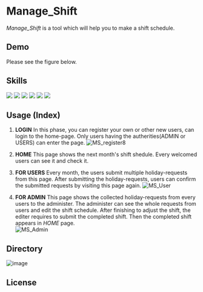 # Manage_Shift
*Manage_Shift* is a tool which will help you to make a shift schedule.  

## Demo
Please see the figure below.


## Skills
<img src="https://img.shields.io/badge/-Java-007396.svg?logo=java&style=plastic"> <img src="https://img.shields.io/badge/-Javascript-F7DF1E.svg?logo=javascript&style=plastic"> <img src="https://img.shields.io/badge/-Html5-E34F26.svg?logo=html5&style=plastic"> <img src="https://img.shields.io/badge/-Css3-1572B6.svg?logo=css3&style=plastic"> <img src="https://img.shields.io/badge/-Mysql-4479A1.svg?logo=mysql&style=plastic"> <img src="https://img.shields.io/badge/-Spring%20Security-82AE4.svg?logo=java&style=plastic">

## Usage (Index)
1. **LOGIN** In this phase, you can register your own or other new users, can login to the home-page. Only users having the autherities(ADMIN or USERS) can enter the page.
![MS_register8](https://github.com/leadtheway-sisu/Manage_Shift/assets/173324629/497cb7e3-b820-44e0-a6ff-e337c5165803)
  
2. **HOME** This page shows the next month's shift shedule. Every welcomed users can see it and check it.


3. **FOR USERS** Every month, the users submit multiple holiday-requests from this page. After submitting the holiday-requests, users can confirm the submitted requests by visiting this page again.
![MS_User](https://github.com/leadtheway-sisu/Manage_Shift/assets/173324629/c736048c-5d4c-49da-a1f1-a110ca47e0d7)


4. **FOR ADMIN** This page shows the collected holiday-requests from every users to the administer. The administer can see the whole requests from users and edit the shift schedule. After finishing to adjust the shift, the editer requires to submit the completed shift. Then the completed shift appears in *HOME* page.  
![MS_Admin](https://github.com/leadtheway-sisu/Manage_Shift/assets/173324629/11a32b2b-1ac3-4cba-b130-8f242b9045e5)

## Directory
![image](https://github.com/leadtheway-sisu/Manage_Shift/assets/173324629/fa3f4350-4dab-4c49-8813-28d2f09589c8)

## License
